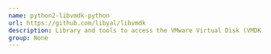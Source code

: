 ```yaml
---
name: python2-libvmdk-python
url: https://github.com/libyal/libvmdk
description: Library and tools to access the VMware Virtual Disk (VMDK) format.
group: None
---
```

